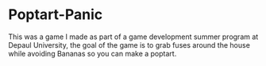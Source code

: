 # Poptart-Panic
This was a game I made as part of a game development summer program at Depaul University, the goal of the game is to grab fuses around the house while avoiding Bananas so you can make a poptart.

